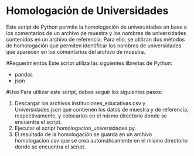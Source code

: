 # Homologación de Universidades
Este script de Python permite la homologación de universidades en base a los comentarios de un archivo de muestra y los nombres de universidades contenidos en un archivo de referencia. Para ello, se utilizan dos métodos de homologación que permiten identificar los nombres de universidades que aparecen en los comentarios del archivo de muestra.

#Requerimientos
Este script utiliza las siguientes librerías de Python:

* pandas
* json

#Uso
Para utilizar este script, debes seguir los siguientes pasos:

1. Descargar los archivos instituciones_educativas.csv y Universidades.json que contienen los datos de muestra y de referencia, respectivamente, y colocarlos en el mismo directorio donde se encuentra el script.
2. Ejecutar el script homologacion_universidades.py.
3. El resultado de la homologación se guarda en un archivo homologacion.csv que se crea automáticamente en el mismo directorio donde se encuentra el script.
